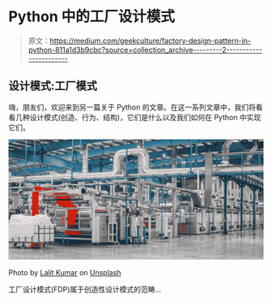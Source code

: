 # Python 中的工厂设计模式

> 原文：<https://medium.com/geekculture/factory-design-pattern-in-python-811a1d3b9cbc?source=collection_archive---------2----------------------->

## 设计模式:工厂模式

嗨，朋友们，欢迎来到另一篇关于 Python 的文章。在这一系列文章中，我们将看看几种设计模式(创造、行为、结构)，它们是什么以及我们如何在 Python 中实现它们。

![](img/40ad04070b63e28c2415465f53218692.png)

Photo by [Lalit Kumar](https://unsplash.com/@klalit?utm_source=medium&utm_medium=referral) on [Unsplash](https://unsplash.com?utm_source=medium&utm_medium=referral)

工厂设计模式(FDP)属于创造性设计模式的范畴…